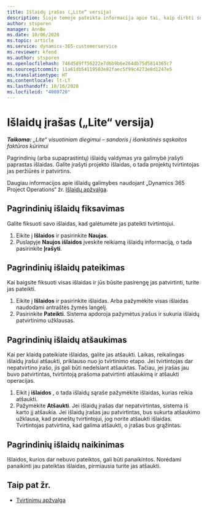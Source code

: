 ```yaml
---
title: Išlaidų įrašas („Lite“ versija)
description: Šioje temoje pateikta informacija apie tai, kaip dirbti su išlaidų įrašu „Lite“ visuotiniame diegime.
author: stsporen
manager: AnnBe
ms.date: 10/06/2020
ms.topic: article
ms.service: dynamics-365-customerservice
ms.reviewer: kfend
ms.author: stsporen
ms.openlocfilehash: 746d5d9ff56222e7d6b9b6e264db75d5814365c7
ms.sourcegitcommit: 11a61db54119503e82faec5f99c4273e8d1247e5
ms.translationtype: HT
ms.contentlocale: lt-LT
ms.lasthandoff: 10/16/2020
ms.locfileid: "4080720"
---
```

# <a name="expense-entry-lite"></a>Išlaidų įrašas („Lite“ versija)

_**Taikoma:** „Lite“ visuotiniam diegimui – sandoris į išankstinės sąskaitos faktūros kūrimui_

Pagrindinių (arba supaprastintų) išlaidų valdymas yra galimybė įrašyti paprastas išlaidas. Galite įrašyti projekto išlaidas, o tada projektų tvirtintojas jas peržiūrės ir patvirtins.

Daugiau informacijos apie išlaidų galimybes naudojant „Dynamics 365 Project Operations“ žr. [Išlaidų apžvalga](expense-overview.md).

## <a name="capture-a-basic-expense"></a>Pagrindinių išlaidų fiksavimas

Galite fiksuoti savo išlaidas, kad galėtumėte jas pateikti tvirtintojui.

1. Eikite į **Išlaidos** ir pasirinkite **Naujas**.
2. Puslapyje **Naujos išlaidos** įveskite reikiamą išlaidų informaciją, o tada pasirinkite **Įrašyti**.

## <a name="submit-a-basic-expense"></a>Pagrindinių išlaidų pateikimas

Kai baigsite fiksuoti visas išlaidas ir jūs būsite pasirengę jas patvirtinti, turite jas pateikti.

1. Eikite į **Išlaidos** ir pasirinkite išlaidas. Arba pažymėkite visas išlaidas naudodami antraštės žymės langelį.
2. Pasirinkite **Pateikti**. Sistema apdoroja pažymėtus įrašus ir sukuria išlaidų patvirtinimo užklausas.

## <a name="recall-a-basic-expense"></a>Pagrindinių išlaidų atšaukimas

Kai per klaidą pateikiate išlaidas, galite jas atšaukti. Laikas, reikalingas išlaidų įrašui atšaukti, priklauso nuo jo tvirtinimo etapo.  Jei tvirtintojas dar nepatvirtino įrašo, jis gali būti nedelsiant atšauktas. Tačiau, jei įrašas jau buvo patvirtintas, tvirtintoją prašoma patvirtinti atšaukimą ir atšaukti operacijas.

1. Eikit į **išlaidos** , o tada išlaidų sąraše pažymėkite išlaidas, kurias reikia atšaukti.
2. Pažymėkite **Atšaukti**. Jei išlaidų įrašas dar nepatvirtintas, sistema iš karto jį atšaukia. Jei išlaidų įrašas jau patvirtintas, bus sukurta atšaukimo užklausa, kad praneštų tvirtintojui, jog norite atšaukti išlaidas. Tvirtintojas patvirtina, kad galima atšaukti, o įrašas bus grąžintas.

## <a name="delete-a-basic-expense"></a>Pagrindinių išlaidų naikinimas

Išlaidos, kurios dar nebuvo pateiktos, gali būti panaikintos. Norėdami panaikinti jau pateiktas išlaidas, pirmiausia turite jas atšaukti.

## <a name="see-also"></a>Taip pat žr.

- [Tvirtinimų apžvalga](../approvals/approvals-overview.md)
